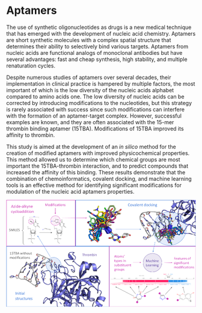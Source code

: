 # Aptamers

The use of synthetic oligonucleotides as drugs is a new medical technique that has emerged with the development of nucleic acid chemistry. Aptamers are short synthetic molecules with a complex spatial structure that determines their ability to selectively bind various targets. Aptamers from nucleic acids are functional analogs of monoclonal antibodies but have several advantages: fast and cheap synthesis, high stability, and multiple renaturation cycles.

Despite numerous studies of aptamers over several decades, their implementation in clinical practice is hampered by multiple factors, the most important of which is the low diversity of the nucleic acids alphabet compared to amino acids one. The low diversity of nucleic acids can be corrected by introducing modifications to the nucleotides, but this strategy is rarely associated with success since such modifications can interfere with the formation of an aptamer-target complex. However, successful examples are known, and they are often associated with the 15-mer thrombin binding aptamer (15TBA). Modifications of 15TBA improved its affinity to thrombin.

This study is aimed at the development of an *in silico* method for the creation of modified aptamers with improved physicochemical properties. This method allowed us to determine which chemical groups are most important the 15TBA-thrombin interaction, and to predict compounds that increased the affinity of this binding. These results demonstrate that the combination of chemoinformatics, covalent docking, and machine learning tools is an effective method for identifying significant modifications for modulation of the nucleic acid aptamers properties.

<img src="./images/pipeline.png">
